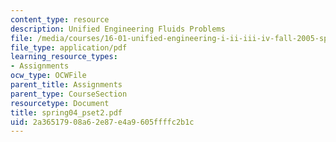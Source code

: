 ```yaml
---
content_type: resource
description: Unified Engineering Fluids Problems
file: /media/courses/16-01-unified-engineering-i-ii-iii-iv-fall-2005-spring-2006/2a36517908a62e87e4a9605ffffc2b1c_spring04_pset2.pdf
file_type: application/pdf
learning_resource_types:
- Assignments
ocw_type: OCWFile
parent_title: Assignments
parent_type: CourseSection
resourcetype: Document
title: spring04_pset2.pdf
uid: 2a365179-08a6-2e87-e4a9-605ffffc2b1c
---
```

